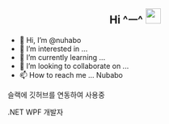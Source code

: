 ## <div align=center>Hi ^ㅡ^ <img src="https://user-images.githubusercontent.com/52397976/128292642-cb9d58c3-e01e-41c0-8713-14c59f4fb499.gif" width="30px"></div>

- 👋 Hi, I’m @nuhabo
- 👀 I’m interested in ...
- 🌱 I’m currently learning ...
- 💞️ I’m looking to collaborate on ...
- 📫 How to reach me ...
 Nubabo

<!---
nuhabo/nuhabo is a ✨ special ✨ repository because its `README.md` (this file) appears on your GitHub profile.
You can click the Preview link to take a look at your changes.
--->

슬랙에 깃허브를 연동하여 사용중

.NET WPF 개발자 



